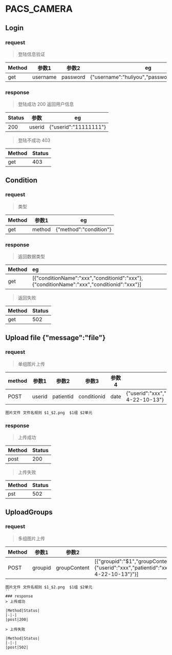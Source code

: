 # PACS_CAMERA

## Login

### request
> 登陆信息验证

|Method|参数1|参数2|eg|
|-----|------|----|---|
|get|username|password|{"username":"huliyou","password":"password"}|

### response
> 登陆成功 200 返回用户信息

|Status|参数   |eg|
|------|---   |--|
|200   |userid|{"userid":"11111111"}|

> 登陆不成功 403

|Method|Status|
|---|---------|
|get|403|

## Condition
### request
> 类型

|Method|参数1|eg|
|-|-|-|
|get|method|{"method":"condition"}

### response
> 返回数据类型

|Method|eg|
|-|:-|
|get|[{"conditionName":"xxx","conditionid":"xxx"},{"conditionName":"xxx","conditionid":"xxx"}]

> 返回失败

|Method|Status|
|---|---------|
|get|502|

## Upload file  {"message":"file"}

### request
> 单组图片上传

|method|参数1|参数2|参数3|参数4|eg
|-|-|-|-|-|-|
|POST|userid|patientid|conditionid|date|{"userid":"xxx","patientid":"xxx","conditionid":"xxx","date","1990-4-22-10-13"}
```
图片文件 文件名规则 $1_$2.png  $1组 $2单元
```
### response
> 上传成功

|Method|Status|
|-|-|
|post|200|

> 上传失败

|Method|Status|
|-|-|
|pst|502|

## UploadGroups
### request
> 多组图片上传

|Method|参数1|参数2|eg|
|--|--|--|--|
|POST|groupid|groupContent|[{"groupid":"$1","groupContent":"{"userid":"xxx","patientid":"xxx","conditionid":"xxx","date","1990-4-22-10-13"}"}]
```
图片文件 文件名规则 $1_$2.png  $1组 $2单元
``  `
### response
> 上传成功

|Method|Status|
|-|-|
|post|200|

> 上传失败

|Method|Status|
|-|-|
|post|502|
